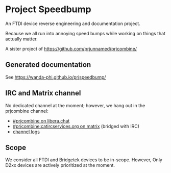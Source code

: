 # Project Speedbump

An FTDI device reverse engineering and documentation project.

Because we all run into annoying speed bumps while working on things that actually matter.

A sister project of https://github.com/prjunnamed/prjcombine/

## Generated documentation

See https://wanda-phi.github.io/prjspeedbump/

## IRC and Matrix channel

No dedicated channel at the moment; however, we hang out in the prjcombine channel:

- [#prjcombine on libera.chat](https://web.libera.chat/?channel=#prjcombine)
- [#prjcombine:catircservices.org on matrix](https://matrix.to/#/#prjcombine:catircservices.org) (bridged with IRC)
- [channel logs](https://libera.irclog.whitequark.org/prjcombine/)

## Scope

We consider all FTDI and Bridgetek devices to be in-scope.  However, Only D2xx devices are actively prioritized at the moment.
